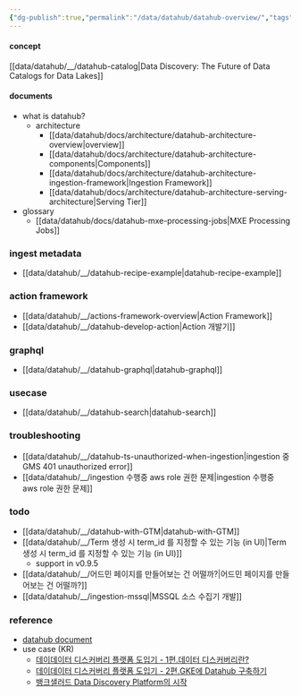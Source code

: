 ```yaml
---
{"dg-publish":true,"permalink":"/data/datahub/datahub-overview/","tags":["overview","datahub"],"dgHomeLink":true,"dgShowBacklinks":true,"dgShowLocalGraph":true,"dgEnableSearch":true,"dgLinkPreview":true,"dgShowTags":true,"noteIcon":""}
---
```




#### concept


[[data/datahub/__/datahub-catalog\|Data Discovery: The Future of Data Catalogs for Data Lakes]]

#### documents


- what is datahub?
	- architecture
		- [[data/datahub/docs/architecture/datahub-architecture-overview\|overview]]
		- [[data/datahub/docs/architecture/datahub-architecture-components\|Components]]
		- [[data/datahub/docs/architecture/datahub-architecture-ingestion-framework\|Ingestion Framework]]
		- [[data/datahub/docs/architecture/datahub-architecture-serving-architecture\|Serving Tier]]
- glossary
	- [[data/datahub/docs/datahub-mxe-processing-jobs\|MXE Processing Jobs]]

### ingest metadata


- [[data/datahub/__/datahub-recipe-example\|datahub-recipe-example]]

### action framework


- [[data/datahub/__/actions-framework-overview\|Action Framework]]
- [[data/datahub/__/datahub-develop-action\|Action 개발기]]

### graphql


- [[data/datahub/__/datahub-graphql\|datahub-graphql]]

### usecase


- [[data/datahub/__/datahub-search\|datahub-search]]

### troubleshooting


- [[data/datahub/__/datahub-ts-unauthorized-when-ingestion\|ingestion 중 GMS 401 unauthorized error]]
- [[data/datahub/__/ingestion 수행중 aws role 권한 문제\|ingestion 수행중 aws role 권한 문제]]

### todo


- [[data/datahub/__/datahub-with-GTM\|datahub-with-GTM]]
- [[data/datahub/__/Term 생성 시 term_id 를 지정할 수 있는 기능 (in UI)\|Term 생성 시 term_id 를 지정할 수 있는 기능 (in UI)]]
	- support in v0.9.5
- [[data/datahub/__/어드민 페이지를 만들어보는 건 어떨까?\|어드민 페이지를 만들어보는 건 어떨까?]]
- [[data/datahub/__/ingestion-mssql\|MSSQL 소스 수집기 개발]]

### reference


- [datahub document](https://datahubproject.io/docs/)
- use case (KR)
	- [데이데이터 디스커버리 플랫폼 도입기 - 1편.데이터 디스커버리란?](https://tech.socarcorp.kr/data/2022/02/25/data-discovery-platform-01.html)
	- [데이데이터 디스커버리 플랫폼 도입기 - 2편.GKE에 Datahub 구축하기](https://tech.socarcorp.kr/data/2022/03/16/metdata-platform-02.html)
	- [뱅크샐러드 Data Discovery Platform의 시작](https://blog.banksalad.com/tech/the-starting-of-datadiscoveryplatform-era-in-banksalad/)
